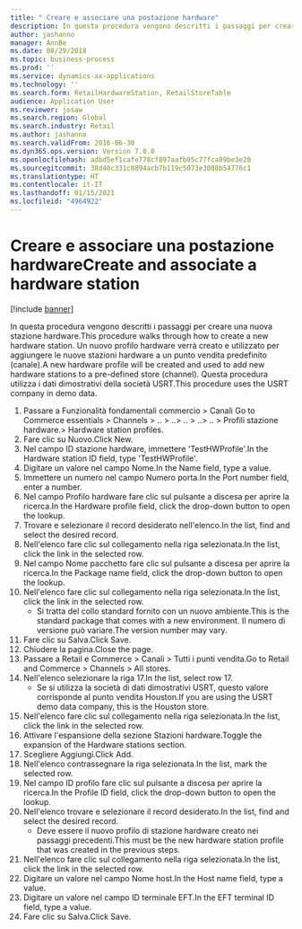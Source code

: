 ```yaml
---
title: " Creare e associare una postazione hardware"
description: In questa procedura vengono descritti i passaggi per creare una nuova stazione hardware.
author: jashanno
manager: AnnBe
ms.date: 08/29/2018
ms.topic: business-process
ms.prod: ''
ms.service: dynamics-ax-applications
ms.technology: ''
ms.search.form: RetailHardwareStation, RetailStoreTable
audience: Application User
ms.reviewer: josaw
ms.search.region: Global
ms.search.industry: Retail
ms.author: jashanno
ms.search.validFrom: 2016-06-30
ms.dyn365.ops.version: Version 7.0.0
ms.openlocfilehash: adbd5ef1cafe778cf897aafb05c77fca89be3e20
ms.sourcegitcommit: 38d40c331c8894acb7b119c5073e3088b54776c1
ms.translationtype: HT
ms.contentlocale: it-IT
ms.lasthandoff: 01/15/2021
ms.locfileid: "4964922"
---
```

# <a name="create-and-associate-a-hardware-station"></a><span data-ttu-id="061c0-103"> Creare e associare una postazione hardware</span><span class="sxs-lookup"><span data-stu-id="061c0-103">Create and associate a hardware station</span></span>

[!include [banner](../includes/banner.md)]

<span data-ttu-id="061c0-104">In questa procedura vengono descritti i passaggi per creare una nuova stazione hardware.</span><span class="sxs-lookup"><span data-stu-id="061c0-104">This procedure walks through how to create a new hardware station.</span></span> <span data-ttu-id="061c0-105">Un nuovo profilo hardware verrà creato e utilizzato per aggiungere le nuove stazioni hardware a un punto vendita predefinito (canale).</span><span class="sxs-lookup"><span data-stu-id="061c0-105">A new hardware profile will be created and used to add new hardware stations to a pre-defined store (channel).</span></span> <span data-ttu-id="061c0-106">Questa procedura utilizza i dati dimostrativi della società USRT.</span><span class="sxs-lookup"><span data-stu-id="061c0-106">This procedure uses the USRT company in demo data.</span></span>

1. <span data-ttu-id="061c0-107">Passare a Funzionalità fondamentali commercio > Canali </span><span class="sxs-lookup"><span data-stu-id="061c0-107">Go to Commerce essentials > Channels > ..</span></span> <span data-ttu-id="061c0-108">> ..</span><span class="sxs-lookup"><span data-stu-id="061c0-108">> ..</span></span> <span data-ttu-id="061c0-109">> ..</span><span class="sxs-lookup"><span data-stu-id="061c0-109">> ..</span></span> <span data-ttu-id="061c0-110">> Profili stazione hardware.</span><span class="sxs-lookup"><span data-stu-id="061c0-110">> Hardware station profiles.</span></span>
2. <span data-ttu-id="061c0-111">Fare clic su Nuovo.</span><span class="sxs-lookup"><span data-stu-id="061c0-111">Click New.</span></span>
3. <span data-ttu-id="061c0-112">Nel campo ID stazione hardware, immettere 'TestHWProfile'.</span><span class="sxs-lookup"><span data-stu-id="061c0-112">In the Hardware station ID field, type 'TestHWProfile'.</span></span>
4. <span data-ttu-id="061c0-113">Digitare un valore nel campo Nome.</span><span class="sxs-lookup"><span data-stu-id="061c0-113">In the Name field, type a value.</span></span>
5. <span data-ttu-id="061c0-114">Immettere un numero nel campo Numero porta.</span><span class="sxs-lookup"><span data-stu-id="061c0-114">In the Port number field, enter a number.</span></span>
6. <span data-ttu-id="061c0-115">Nel campo Profilo hardware fare clic sul pulsante a discesa per aprire la ricerca.</span><span class="sxs-lookup"><span data-stu-id="061c0-115">In the Hardware profile field, click the drop-down button to open the lookup.</span></span>
7. <span data-ttu-id="061c0-116">Trovare e selezionare il record desiderato nell'elenco.</span><span class="sxs-lookup"><span data-stu-id="061c0-116">In the list, find and select the desired record.</span></span>
8. <span data-ttu-id="061c0-117">Nell'elenco fare clic sul collegamento nella riga selezionata.</span><span class="sxs-lookup"><span data-stu-id="061c0-117">In the list, click the link in the selected row.</span></span>
9. <span data-ttu-id="061c0-118">Nel campo Nome pacchetto fare clic sul pulsante a discesa per aprire la ricerca.</span><span class="sxs-lookup"><span data-stu-id="061c0-118">In the Package name field, click the drop-down button to open the lookup.</span></span>
10. <span data-ttu-id="061c0-119">Nell'elenco fare clic sul collegamento nella riga selezionata.</span><span class="sxs-lookup"><span data-stu-id="061c0-119">In the list, click the link in the selected row.</span></span>
    * <span data-ttu-id="061c0-120">Si tratta del collo standard fornito con un nuovo ambiente.</span><span class="sxs-lookup"><span data-stu-id="061c0-120">This is the standard package that comes with a new environment.</span></span> <span data-ttu-id="061c0-121">Il numero di versione può variare.</span><span class="sxs-lookup"><span data-stu-id="061c0-121">The version number may vary.</span></span>  
11. <span data-ttu-id="061c0-122">Fare clic su Salva.</span><span class="sxs-lookup"><span data-stu-id="061c0-122">Click Save.</span></span>
12. <span data-ttu-id="061c0-123">Chiudere la pagina.</span><span class="sxs-lookup"><span data-stu-id="061c0-123">Close the page.</span></span>
13. <span data-ttu-id="061c0-124">Passare a Retail e Commerce > Canali > Tutti i punti vendita.</span><span class="sxs-lookup"><span data-stu-id="061c0-124">Go to Retail and Commerce > Channels > All stores.</span></span>
14. <span data-ttu-id="061c0-125">Nell'elenco selezionare la riga 17.</span><span class="sxs-lookup"><span data-stu-id="061c0-125">In the list, select row 17.</span></span>
    * <span data-ttu-id="061c0-126">Se si utilizza la società di dati dimostrativi USRT, questo valore corrisponde al punto vendita Houston.</span><span class="sxs-lookup"><span data-stu-id="061c0-126">If you are using the USRT demo data company, this is the Houston store.</span></span>  
15. <span data-ttu-id="061c0-127">Nell'elenco fare clic sul collegamento nella riga selezionata.</span><span class="sxs-lookup"><span data-stu-id="061c0-127">In the list, click the link in the selected row.</span></span>
16. <span data-ttu-id="061c0-128">Attivare l'espansione della sezione Stazioni hardware.</span><span class="sxs-lookup"><span data-stu-id="061c0-128">Toggle the expansion of the Hardware stations section.</span></span>
17. <span data-ttu-id="061c0-129">Scegliere Aggiungi.</span><span class="sxs-lookup"><span data-stu-id="061c0-129">Click Add.</span></span>
18. <span data-ttu-id="061c0-130">Nell'elenco contrassegnare la riga selezionata.</span><span class="sxs-lookup"><span data-stu-id="061c0-130">In the list, mark the selected row.</span></span>
19. <span data-ttu-id="061c0-131">Nel campo ID profilo fare clic sul pulsante a discesa per aprire la ricerca.</span><span class="sxs-lookup"><span data-stu-id="061c0-131">In the Profile ID field, click the drop-down button to open the lookup.</span></span>
20. <span data-ttu-id="061c0-132">Nell'elenco trovare e selezionare il record desiderato.</span><span class="sxs-lookup"><span data-stu-id="061c0-132">In the list, find and select the desired record.</span></span>
    * <span data-ttu-id="061c0-133">Deve essere il nuovo profilo di stazione hardware creato nei passaggi precedenti.</span><span class="sxs-lookup"><span data-stu-id="061c0-133">This must be the new hardware station profile that was created in the previous steps.</span></span>  
21. <span data-ttu-id="061c0-134">Nell'elenco fare clic sul collegamento nella riga selezionata.</span><span class="sxs-lookup"><span data-stu-id="061c0-134">In the list, click the link in the selected row.</span></span>
22. <span data-ttu-id="061c0-135">Digitare un valore nel campo Nome host.</span><span class="sxs-lookup"><span data-stu-id="061c0-135">In the Host name field, type a value.</span></span>
23. <span data-ttu-id="061c0-136">Digitare un valore nel campo ID terminale EFT.</span><span class="sxs-lookup"><span data-stu-id="061c0-136">In the EFT terminal ID field, type a value.</span></span>
24. <span data-ttu-id="061c0-137">Fare clic su Salva.</span><span class="sxs-lookup"><span data-stu-id="061c0-137">Click Save.</span></span>

